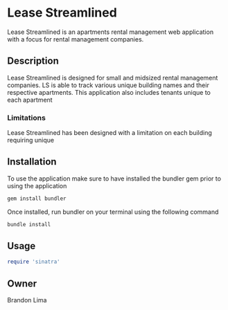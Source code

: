 # Lease Streamlined

Lease Streamlined is an apartments rental management web application with a focus for rental management companies.

## Description

Lease Streamlined is designed for small and midsized rental management companies. LS is able to track various unique building names and their respective apartments. This application also includes tenants unique to each apartment

### Limitations

Lease Streamlined has been designed with a limitation on each building requiring unique 

## Installation

To use the application make sure to have installed the bundler gem prior to using the application

```bash
gem install bundler
```

Once installed, run bundler on your terminal using the following command

```bash
bundle install
```

## Usage

```ruby
require 'sinatra'
```

## Owner

Brandon Lima